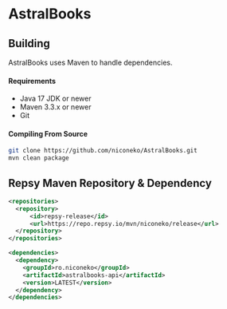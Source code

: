 AstralBooks
===========

## Building
AstralBooks uses Maven to handle dependencies.

#### Requirements
* Java 17 JDK or newer
* Maven 3.3.x or newer
* Git

#### Compiling From Source
```sh
git clone https://github.com/niconeko/AstralBooks.git
mvn clean package
```

## Repsy Maven Repository & Dependency
```xml
<repositories>
  <repository>
      <id>repsy-release</id>
      <url>https://repo.repsy.io/mvn/niconeko/release</url>
  </repository>
</repositories>

<dependencies>
  <dependency>
    <groupId>ro.niconeko</groupId>
    <artifactId>astralbooks-api</artifactId>
    <version>LATEST</version>
  </dependency>
</dependencies>
```
